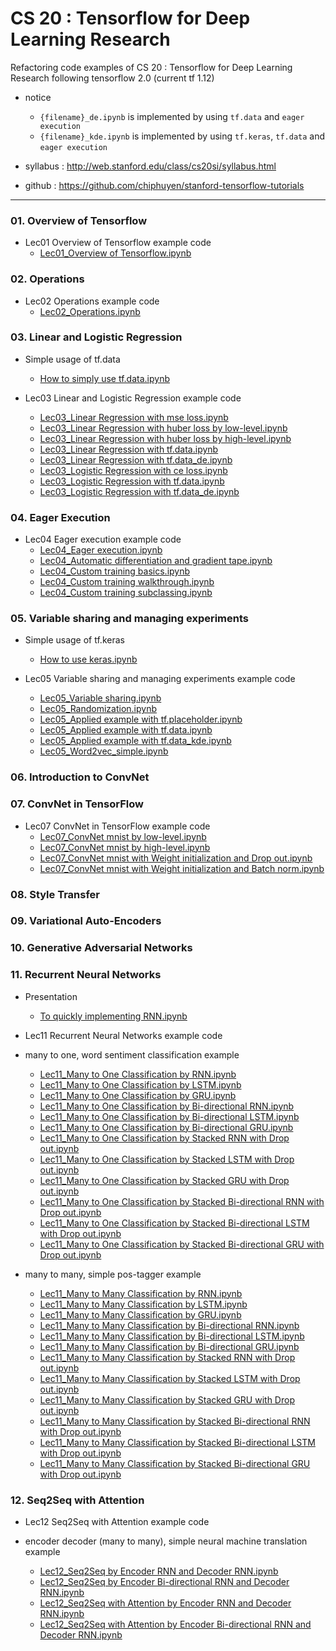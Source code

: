 # CS 20 : Tensorflow for Deep Learning Research
Refactoring code examples of CS 20 : Tensorflow for Deep Learning Research following tensorflow 2.0 (current tf 1.12)

* notice
	+ `{filename}_de.ipynb` is implemented by using `tf.data` and `eager execution`
	+ `{filename}_kde.ipynb` is implemented by using `tf.keras`, `tf.data` and `eager execution` 

* syllabus : http://web.stanford.edu/class/cs20si/syllabus.html
* github : https://github.com/chiphuyen/stanford-tensorflow-tutorials 
- - -

### 01. Overview of Tensorflow
- Lec01 Overview of Tensorflow example code
	- [Lec01_Overview of Tensorflow.ipynb](https://nbviewer.jupyter.org/github/aisolab/CS20/blob/master/Lec01_Overview%20of%20Tensorflow/Lec01_Overview%20of%20Tensorflow.ipynb)

### 02. Operations
- Lec02 Operations example code
	- [Lec02_Operations.ipynb](https://nbviewer.jupyter.org/github/aisolab/CS20/blob/master/Lec02_Operations/Lec02_Operations.ipynb)

### 03. Linear and Logistic Regression
- Simple usage of tf.data
	- [How to simply use tf.data.ipynb](https://nbviewer.jupyter.org/github/aisolab/CS20/blob/master/Lec03_Linear%20and%20Logistic%20Regression/How%20to%20simply%20use%20tf.data.ipynb)


- Lec03 Linear and Logistic Regression example code
	- [Lec03_Linear Regression with mse loss.ipynb](https://nbviewer.jupyter.org/github/aisolab/CS20/blob/master/Lec03_Linear%20and%20Logistic%20Regression/Lec03_Linear%20Regression%20with%20mse%20loss.ipynb)
	- [Lec03_Linear Regression with huber loss by low-level.ipynb](https://nbviewer.jupyter.org/github/aisolab/CS20/blob/master/Lec03_Linear%20and%20Logistic%20Regression/Lec03_Linear%20Regression%20with%20huber%20loss%20by%20low-level.ipynb)
	- [Lec03_Linear Regression with huber loss by high-level.ipynb](https://nbviewer.jupyter.org/github/aisolab/CS20/blob/master/Lec03_Linear%20and%20Logistic%20Regression/Lec03_Linear%20Regression%20with%20huber%20loss%20by%20high-level.ipynb)
	- [Lec03_Linear Regression with tf.data.ipynb](https://nbviewer.jupyter.org/github/aisolab/CS20/blob/master/Lec03_Linear%20and%20Logistic%20Regression/Lec03_Linear%20Regression%20with%20tf.data.ipynb)
	- [Lec03_Linear Regression with tf.data_de.ipynb](https://nbviewer.jupyter.org/github/aisolab/CS20/blob/master/Lec03_Linear%20and%20Logistic%20Regression/Lec03_Linear%20Regression%20with%20tf.data_de.ipynb)
	- [Lec03_Logistic Regression with ce loss.ipynb](https://nbviewer.jupyter.org/github/aisolab/CS20/blob/master/Lec03_Linear%20and%20Logistic%20Regression/Lec03_Logistic%20Regression%20with%20ce%20loss.ipynb)
	- [Lec03_Logistic Regression with tf.data.ipynb](https://nbviewer.jupyter.org/github/aisolab/CS20/blob/master/Lec03_Linear%20and%20Logistic%20Regression/Lec03_Logistic%20Regression%20with%20tf.data.ipynb)
	- [Lec03_Logistic Regression with tf.data_de.ipynb](https://nbviewer.jupyter.org/github/aisolab/CS20/blob/master/Lec03_Linear%20and%20Logistic%20Regression/Lec03_Logistic%20Regression%20with%20tf.data_de.ipynb)

### 04. Eager Execution
+ Lec04 Eager execution example code
	* [Lec04_Eager execution.ipynb](https://nbviewer.jupyter.org/github/aisolab/CS20/blob/master/Lec04_Eager%20execution/Lec04_Eager%20execution.ipynb)
	* [Lec04_Automatic differentiation and gradient tape.ipynb](https://nbviewer.jupyter.org/github/aisolab/CS20/blob/master/Lec04_Eager%20execution/Lec04_Automatic%20differentiation%20and%20gradient%20tape.ipynb)
	* [Lec04_Custom training basics.ipynb](https://nbviewer.jupyter.org/github/aisolab/CS20/blob/master/Lec04_Eager%20execution/Lec04_Custom%20training%20basics.ipynb)
	* [Lec04_Custom training walkthrough.ipynb](https://nbviewer.jupyter.org/github/aisolab/CS20/blob/master/Lec04_Eager%20execution/Lec04_Custom%20training%20walkthrough.ipynb)
	* [Lec04_Custom training subclassing.ipynb](https://nbviewer.jupyter.org/github/aisolab/CS20/blob/master/Lec04_Eager%20execution/Lec04_Custom%20training%20subclassing.ipynb)
### 05. Variable sharing and managing experiments
- Simple usage of tf.keras
	- [How to use keras.ipynb](https://nbviewer.jupyter.org/github/aisolab/CS20/blob/master/Lec05_Variable%20sharing%20and%20managing%20experiments/How%20to%20use%20keras.ipynb) 

- Lec05 Variable sharing and managing experiments example code
	- [Lec05_Variable sharing.ipynb](https://nbviewer.jupyter.org/github/aisolab/CS20/blob/master/Lec05_Variable%20sharing%20and%20managing%20experiments/Lec05_Variable%20sharing.ipynb)
	- [Lec05_Randomization.ipynb](https://nbviewer.jupyter.org/github/aisolab/CS20/blob/master/Lec05_Variable%20sharing%20and%20managing%20experiments/Lec05_Randomization.ipynb)
	- [Lec05_Applied example with tf.placeholder.ipynb](https://nbviewer.jupyter.org/github/aisolab/CS20/blob/master/Lec05_Variable%20sharing%20and%20managing%20experiments/Lec05_Applied%20example%20with%20tf.placeholder.ipynb)
	- [Lec05_Applied example with tf.data.ipynb](https://nbviewer.jupyter.org/github/aisolab/CS20/blob/master/Lec05_Variable%20sharing%20and%20managing%20experiments/Lec05_Applied%20example%20with%20tf.data.ipynb)
	- [Lec05_Applied example with tf.data_kde.ipynb](https://nbviewer.jupyter.org/github/aisolab/CS20/blob/master/Lec05_Variable%20sharing%20and%20managing%20experiments/Lec05_Applied%20example%20with%20tf.data_kde.ipynb)
	- [Lec05_Word2vec_simple.ipynb](https://nbviewer.jupyter.org/github/aisolab/CS20/blob/master/Lec05_Variable%20sharing%20and%20managing%20experiments/Lec05_Word2vec_simple.ipynb)

### 06. Introduction to ConvNet
### 07. ConvNet in TensorFlow
- Lec07 ConvNet in TensorFlow example code
	- [Lec07_ConvNet mnist by low-level.ipynb](https://nbviewer.jupyter.org/github/aisolab/CS20/blob/master/Lec07_ConvNet%20in%20Tensorflow/Lec07_ConvNet%20mnist%20by%20low-level.ipynb)
	- [Lec07_ConvNet mnist by high-level.ipynb](https://nbviewer.jupyter.org/github/aisolab/CS20/blob/master/Lec07_ConvNet%20in%20Tensorflow/Lec07_ConvNet%20mnist%20by%20high-level.ipynb)
	- [Lec07_ConvNet mnist with Weight initialization and Drop out.ipynb](https://nbviewer.jupyter.org/github/aisolab/CS20/blob/master/Lec07_ConvNet%20in%20Tensorflow/Lec07_ConvNet%20mnist%20with%20Weight%20initialization%20and%20Drop%20out.ipynb)
	- [Lec07_ConvNet mnist with Weight initialization and Batch norm.ipynb](https://nbviewer.jupyter.org/github/aisolab/CS20/blob/master/Lec07_ConvNet%20in%20Tensorflow/Lec07_ConvNet%20mnist%20with%20Weight%20initialization%20and%20Batch%20norm.ipynb)

### 08. Style Transfer
### 09. Variational Auto-Encoders
### 10. Generative Adversarial Networks
### 11. Recurrent Neural Networks
- Presentation
	- [To quickly implementing RNN.ipynb](https://nbviewer.jupyter.org/github/aisolab/CS20/blob/master/Lec11_Recurrent%20Neural%20Networks/To%20quickly%20implementing%20RNN.ipynb)

- Lec11 Recurrent Neural Networks example code
- many to one, word sentiment classification example
	- [Lec11_Many to One Classification by RNN.ipynb](https://nbviewer.jupyter.org/github/aisolab/CS20/blob/master/Lec11_Recurrent%20Neural%20Networks/Lec11_Many%20to%20One%20Classification%20by%20RNN.ipynb)
	- [Lec11_Many to One Classification by LSTM.ipynb](https://nbviewer.jupyter.org/github/aisolab/CS20/blob/master/Lec11_Recurrent%20Neural%20Networks/Lec11_Many%20to%20One%20Classification%20by%20LSTM.ipynb)
	- [Lec11_Many to One Classification by GRU.ipynb](https://nbviewer.jupyter.org/github/aisolab/CS20/blob/master/Lec11_Recurrent%20Neural%20Networks/Lec11_Many%20to%20One%20Classification%20by%20GRU.ipynb)
	- [Lec11_Many to One Classification by Bi-directional RNN.ipynb](https://nbviewer.jupyter.org/github/aisolab/CS20/blob/master/Lec11_Recurrent%20Neural%20Networks/Lec11_Many%20to%20One%20Classification%20by%20Bi-directional%20RNN.ipynb)
	- [Lec11_Many to One Classification by Bi-directional LSTM.ipynb](https://nbviewer.jupyter.org/github/aisolab/CS20/blob/master/Lec11_Recurrent%20Neural%20Networks/Lec11_Many%20to%20One%20Classification%20by%20Bi-directional%20LSTM.ipynb)
	- [Lec11_Many to One Classification by Bi-directional GRU.ipynb](https://nbviewer.jupyter.org/github/aisolab/CS20/blob/master/Lec11_Recurrent%20Neural%20Networks/Lec11_Many%20to%20One%20Classification%20by%20Bi-directional%20GRU.ipynb)
	- [Lec11_Many to One Classification by Stacked RNN with Drop out.ipynb](https://nbviewer.jupyter.org/github/aisolab/CS20/blob/master/Lec11_Recurrent%20Neural%20Networks/Lec11_Many%20to%20One%20Classification%20by%20Stacked%20RNN%20with%20Drop%20out.ipynb)
	- [Lec11_Many to One Classification by Stacked LSTM with Drop out.ipynb](https://nbviewer.jupyter.org/github/aisolab/CS20/blob/master/Lec11_Recurrent%20Neural%20Networks/Lec11_Many%20to%20One%20Classification%20by%20Stacked%20LSTM%20with%20Drop%20out.ipynb)
	- [Lec11_Many to One Classification by Stacked GRU with Drop out.ipynb](https://nbviewer.jupyter.org/github/aisolab/CS20/blob/master/Lec11_Recurrent%20Neural%20Networks/Lec11_Many%20to%20One%20Classification%20by%20Stacked%20GRU%20with%20Drop%20out.ipynb)
	- [Lec11_Many to One Classification by Stacked Bi-directional RNN with Drop out.ipynb](https://nbviewer.jupyter.org/github/aisolab/CS20/blob/master/Lec11_Recurrent%20Neural%20Networks/Lec11_Many%20to%20One%20Classification%20by%20Stacked%20Bi-directional%20RNN%20with%20Drop%20out.ipynb)
	- [Lec11_Many to One Classification by Stacked Bi-directional LSTM with Drop out.ipynb](https://nbviewer.jupyter.org/github/aisolab/CS20/blob/master/Lec11_Recurrent%20Neural%20Networks/Lec11_Many%20to%20One%20Classification%20by%20Stacked%20Bi-directional%20LSTM%20with%20Drop%20out.ipynb)
	- [Lec11_Many to One Classification by Stacked Bi-directional GRU with Drop out.ipynb](https://nbviewer.jupyter.org/github/aisolab/CS20/blob/master/Lec11_Recurrent%20Neural%20Networks/Lec11_Many%20to%20One%20Classification%20by%20Stacked%20Bi-directional%20GRU%20with%20Drop%20out.ipynb)

- many to many, simple pos-tagger example
	- [Lec11_Many to Many Classification by RNN.ipynb](https://nbviewer.jupyter.org/github/aisolab/CS20/blob/master/Lec11_Recurrent%20Neural%20Networks/Lec11_Many%20to%20Many%20Classification%20by%20RNN.ipynb)
	- [Lec11_Many to Many Classification by LSTM.ipynb](https://nbviewer.jupyter.org/github/aisolab/CS20/blob/master/Lec11_Recurrent%20Neural%20Networks/Lec11_Many%20to%20Many%20Classification%20by%20LSTM.ipynb)
	- [Lec11_Many to Many Classification by GRU.ipynb](https://nbviewer.jupyter.org/github/aisolab/CS20/blob/master/Lec11_Recurrent%20Neural%20Networks/Lec11_Many%20to%20Many%20Classification%20by%20GRU.ipynb)
	- [Lec11_Many to Many Classification by Bi-directional RNN.ipynb](https://nbviewer.jupyter.org/github/aisolab/CS20/blob/master/Lec11_Recurrent%20Neural%20Networks/Lec11_Many%20to%20Many%20Classification%20by%20Bi-directional%20RNN.ipynb)
	- [Lec11_Many to Many Classification by Bi-directional LSTM.ipynb](https://nbviewer.jupyter.org/github/aisolab/CS20/blob/master/Lec11_Recurrent%20Neural%20Networks/Lec11_Many%20to%20Many%20Classification%20by%20Bi-directional%20LSTM.ipynb)
	- [Lec11_Many to Many Classification by Bi-directional GRU.ipynb](https://nbviewer.jupyter.org/github/aisolab/CS20/blob/master/Lec11_Recurrent%20Neural%20Networks/Lec11_Many%20to%20Many%20Classification%20by%20Bi-directional%20GRU.ipynb)
	- [Lec11_Many to Many Classification by Stacked RNN with Drop out.ipynb](https://nbviewer.jupyter.org/github/aisolab/CS20/blob/master/Lec11_Recurrent%20Neural%20Networks/Lec11_Many%20to%20Many%20Classification%20by%20Stacked%20RNN%20with%20Drop%20out.ipynb)
	- [Lec11_Many to Many Classification by Stacked LSTM with Drop out.ipynb](https://nbviewer.jupyter.org/github/aisolab/CS20/blob/master/Lec11_Recurrent%20Neural%20Networks/Lec11_Many%20to%20Many%20Classification%20by%20Stacked%20LSTM%20with%20Drop%20out.ipynb)
	- [Lec11_Many to Many Classification by Stacked GRU with Drop out.ipynb](https://nbviewer.jupyter.org/github/aisolab/CS20/blob/master/Lec11_Recurrent%20Neural%20Networks/Lec11_Many%20to%20Many%20Classification%20by%20Stacked%20GRU%20with%20Drop%20out.ipynb)
	- [Lec11_Many to Many Classification by Stacked Bi-directional RNN with Drop out.ipynb](https://nbviewer.jupyter.org/github/aisolab/CS20/blob/master/Lec11_Recurrent%20Neural%20Networks/Lec11_Many%20to%20Many%20Classification%20by%20Stacked%20Bi-directional%20RNN%20with%20Drop%20out.ipynb)
	- [Lec11_Many to Many Classification by Stacked Bi-directional LSTM with Drop out.ipynb](https://nbviewer.jupyter.org/github/aisolab/CS20/blob/master/Lec11_Recurrent%20Neural%20Networks/Lec11_Many%20to%20Many%20Classification%20by%20Stacked%20Bi-directional%20LSTM%20with%20Drop%20out.ipynb)
	- [Lec11_Many to Many Classification by Stacked Bi-directional GRU with Drop out.ipynb](https://nbviewer.jupyter.org/github/aisolab/CS20/blob/master/Lec11_Recurrent%20Neural%20Networks/Lec11_Many%20to%20Many%20Classification%20by%20Stacked%20Bi-directional%20GRU%20with%20Drop%20out.ipynb)

### 12. Seq2Seq with Attention
- Lec12 Seq2Seq with Attention example code

- encoder decoder (many to many), simple neural machine translation example
	- [Lec12_Seq2Seq by Encoder RNN and Decoder RNN.ipynb](https://nbviewer.jupyter.org/github/aisolab/CS20/blob/master/Lec12_Seq2Seq%20with%20Attention/Lec12_Seq2Seq%20by%20Encoder%20RNN%20and%20Decoder%20RNN.ipynb)
	- [Lec12_Seq2Seq by Encoder Bi-directional RNN and Decoder RNN.ipynb](https://nbviewer.jupyter.org/github/aisolab/CS20/blob/master/Lec12_Seq2Seq%20with%20Attention/Lec12_Seq2Seq%20by%20Encoder%20Bi-directional%20RNN%20and%20Decoder%20RNN.ipynb)
	- [Lec12_Seq2Seq with Attention by Encoder RNN and Decoder RNN.ipynb](https://nbviewer.jupyter.org/github/aisolab/CS20/blob/master/Lec12_Seq2Seq%20with%20Attention/Lec12_Seq2Seq%20with%20Attention%20by%20Encoder%20RNN%20and%20Decoder%20RNN.ipynb)
	- [Lec12_Seq2Seq with Attention by Encoder Bi-directional RNN and Decoder RNN.ipynb](https://nbviewer.jupyter.org/github/aisolab/CS20/blob/master/Lec12_Seq2Seq%20with%20Attention/Lec12_Seq2Seq%20with%20Attention%20by%20Encoder%20Bi-directional%20RNN%20and%20Decoder%20RNN.ipynb)

